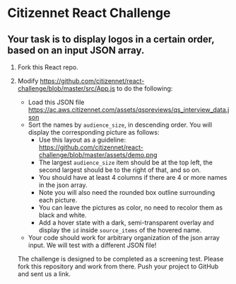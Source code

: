 # Citizennet React Challenge

## Your task is to display logos in a certain order, based on an input JSON array.

1. Fork this React repo.
2. Modify https://github.com/citizennet/react-challenge/blob/master/src/App.js to do the following:
   - Load this JSON file https://ac.aws.citizennet.com/assets/qspreviews/qs_interview_data.json
   - Sort the names by ```audience_size```, in descending order. You will display the corresponding picture as follows:
      - Use this layout as a guideline: https://github.com/citizennet/react-challenge/blob/master/assets/demo.png
      - The largest ```audience_size``` item should be at the top left, the second largest should be to the right of that, and so on.
      - You should have at least 4 columns if there are 4 or more names in the json array.
      - Note you will also need the rounded box outline surrounding each picture.
      - You can leave the pictures as color, no need to recolor them as black and white.
      - Add a hover state with a dark, semi-transparent overlay and display the ```id``` inside ```source_items``` of the hovered name.
   - Your code should work for arbitrary organization of the json array input. We will test with a different JSON file!

   The challenge is designed to be completed as a screening test. Please fork this repository and work from there. Push your project to GitHub and sent us a link.
